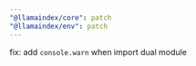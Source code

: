```yaml
---
"@llamaindex/core": patch
"@llamaindex/env": patch
---
```


fix: add `console.warn` when import dual module
